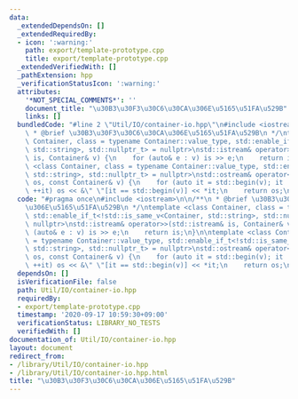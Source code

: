 ```yaml
---
data:
  _extendedDependsOn: []
  _extendedRequiredBy:
  - icon: ':warning:'
    path: export/template-prototype.cpp
    title: export/template-prototype.cpp
  _extendedVerifiedWith: []
  _pathExtension: hpp
  _verificationStatusIcon: ':warning:'
  attributes:
    '*NOT_SPECIAL_COMMENTS*': ''
    document_title: "\u30B3\u30F3\u30C6\u30CA\u306E\u5165\u51FA\u529B"
    links: []
  bundledCode: "#line 2 \"Util/IO/container-io.hpp\"\n#include <iostream>\n\n/**\n\
    \ * @brief \u30B3\u30F3\u30C6\u30CA\u306E\u5165\u51FA\u529B\n */\ntemplate <class\
    \ Container, class = typename Container::value_type, std::enable_if_t<!std::is_same_v<Container,\
    \ std::string>, std::nullptr_t> = nullptr>\nstd::istream& operator>>(std::istream&\
    \ is, Container& v) {\n    for (auto& e : v) is >> e;\n    return is;\n}\n\ntemplate\
    \ <class Container, class = typename Container::value_type, std::enable_if_t<!std::is_same_v<Container,\
    \ std::string>, std::nullptr_t> = nullptr>\nstd::ostream& operator<<(std::ostream&\
    \ os, const Container& v) {\n    for (auto it = std::begin(v); it != std::end(v);\
    \ ++it) os << &\" \"[it == std::begin(v)] << *it;\n    return os;\n}\n"
  code: "#pragma once\n#include <iostream>\n\n/**\n * @brief \u30B3\u30F3\u30C6\u30CA\
    \u306E\u5165\u51FA\u529B\n */\ntemplate <class Container, class = typename Container::value_type,\
    \ std::enable_if_t<!std::is_same_v<Container, std::string>, std::nullptr_t> =\
    \ nullptr>\nstd::istream& operator>>(std::istream& is, Container& v) {\n    for\
    \ (auto& e : v) is >> e;\n    return is;\n}\n\ntemplate <class Container, class\
    \ = typename Container::value_type, std::enable_if_t<!std::is_same_v<Container,\
    \ std::string>, std::nullptr_t> = nullptr>\nstd::ostream& operator<<(std::ostream&\
    \ os, const Container& v) {\n    for (auto it = std::begin(v); it != std::end(v);\
    \ ++it) os << &\" \"[it == std::begin(v)] << *it;\n    return os;\n}\n"
  dependsOn: []
  isVerificationFile: false
  path: Util/IO/container-io.hpp
  requiredBy:
  - export/template-prototype.cpp
  timestamp: '2020-09-17 10:59:30+09:00'
  verificationStatus: LIBRARY_NO_TESTS
  verifiedWith: []
documentation_of: Util/IO/container-io.hpp
layout: document
redirect_from:
- /library/Util/IO/container-io.hpp
- /library/Util/IO/container-io.hpp.html
title: "\u30B3\u30F3\u30C6\u30CA\u306E\u5165\u51FA\u529B"
---
```


